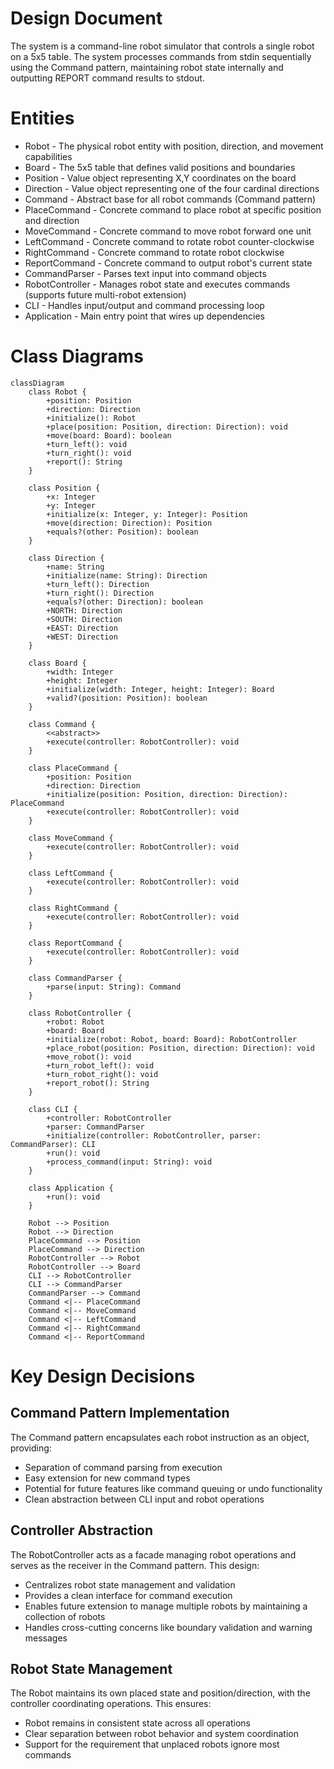 # Design Document

The system is a command-line robot simulator that controls a single robot on a 5x5 table. The system processes commands from stdin sequentially using the Command pattern, maintaining robot state internally and outputting REPORT command results to stdout.

# Entities

- Robot - The physical robot entity with position, direction, and movement capabilities
- Board - The 5x5 table that defines valid positions and boundaries
- Position - Value object representing X,Y coordinates on the board
- Direction - Value object representing one of the four cardinal directions
- Command - Abstract base for all robot commands (Command pattern)
- PlaceCommand - Concrete command to place robot at specific position and direction
- MoveCommand - Concrete command to move robot forward one unit
- LeftCommand - Concrete command to rotate robot counter-clockwise
- RightCommand - Concrete command to rotate robot clockwise
- ReportCommand - Concrete command to output robot's current state
- CommandParser - Parses text input into command objects
- RobotController - Manages robot state and executes commands (supports future multi-robot extension)
- CLI - Handles input/output and command processing loop
- Application - Main entry point that wires up dependencies

# Class Diagrams

```mermaid
classDiagram
    class Robot {
        +position: Position
        +direction: Direction
        +initialize(): Robot
        +place(position: Position, direction: Direction): void
        +move(board: Board): boolean
        +turn_left(): void
        +turn_right(): void
        +report(): String
    }

    class Position {
        +x: Integer
        +y: Integer
        +initialize(x: Integer, y: Integer): Position
        +move(direction: Direction): Position
        +equals?(other: Position): boolean
    }

    class Direction {
        +name: String
        +initialize(name: String): Direction
        +turn_left(): Direction
        +turn_right(): Direction
        +equals?(other: Direction): boolean
        +NORTH: Direction
        +SOUTH: Direction
        +EAST: Direction
        +WEST: Direction
    }

    class Board {
        +width: Integer
        +height: Integer
        +initialize(width: Integer, height: Integer): Board
        +valid?(position: Position): boolean
    }

    class Command {
        <<abstract>>
        +execute(controller: RobotController): void
    }

    class PlaceCommand {
        +position: Position
        +direction: Direction
        +initialize(position: Position, direction: Direction): PlaceCommand
        +execute(controller: RobotController): void
    }

    class MoveCommand {
        +execute(controller: RobotController): void
    }

    class LeftCommand {
        +execute(controller: RobotController): void
    }

    class RightCommand {
        +execute(controller: RobotController): void
    }

    class ReportCommand {
        +execute(controller: RobotController): void
    }

    class CommandParser {
        +parse(input: String): Command
    }

    class RobotController {
        +robot: Robot
        +board: Board
        +initialize(robot: Robot, board: Board): RobotController
        +place_robot(position: Position, direction: Direction): void
        +move_robot(): void
        +turn_robot_left(): void
        +turn_robot_right(): void
        +report_robot(): String
    }

    class CLI {
        +controller: RobotController
        +parser: CommandParser
        +initialize(controller: RobotController, parser: CommandParser): CLI
        +run(): void
        +process_command(input: String): void
    }

    class Application {
        +run(): void
    }

    Robot --> Position
    Robot --> Direction
    PlaceCommand --> Position
    PlaceCommand --> Direction
    RobotController --> Robot
    RobotController --> Board
    CLI --> RobotController
    CLI --> CommandParser
    CommandParser --> Command
    Command <|-- PlaceCommand
    Command <|-- MoveCommand
    Command <|-- LeftCommand
    Command <|-- RightCommand
    Command <|-- ReportCommand
```

# Key Design Decisions

## Command Pattern Implementation

The Command pattern encapsulates each robot instruction as an object, providing:

- Separation of command parsing from execution
- Easy extension for new command types
- Potential for future features like command queuing or undo functionality
- Clean abstraction between CLI input and robot operations

## Controller Abstraction

The RobotController acts as a facade managing robot operations and serves as the receiver in the Command pattern. This design:

- Centralizes robot state management and validation
- Provides a clean interface for command execution
- Enables future extension to manage multiple robots by maintaining a collection of robots
- Handles cross-cutting concerns like boundary validation and warning messages

## Robot State Management

The Robot maintains its own placed state and position/direction, with the controller coordinating operations. This ensures:

- Robot remains in consistent state across all operations
- Clear separation between robot behavior and system coordination
- Support for the requirement that unplaced robots ignore most commands
